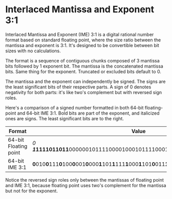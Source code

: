 # Interlaced Mantissa and Exponent 3:1

Interlaced Mantissa and Exponent (IME) 3:1 is a digital rational number format based on standard floating point, where the size ratio between the mantissa and exponent is 3:1. It's designed to be convertible between bit sizes with no calculations.

The format is a sequence of contiguous chunks composed of 3 mantissa bits followed by 1 exponent bit. The mantissa is the concatenated mantissa bits. Same thing for the exponent. Truncated or excluded bits default to 0.

The mantissa and the exponent can independently be signed. The signs are the least significant bits of their respective parts. A sign of 0 denotes negativity for both parts: it's like two's complement but with reversed sign roles.

Here's a comparison of a signed number formatted in both 64-bit floating-point and 64-bit IME 3:1. Bold bits are part of the exponent, and italicized ones are signs. The least significant bits are to the right.

Format|Value
------|-----
64-bit Floating point|*0*​***1*1111011011**0000001011110000100010111100010101110001001001000010
64-bit IME 3:1|**0**010**0**111**0**100**0**001**0**000**1**101**1**111**1**000**1**101**0**011**1**100**1**010**0**010**1**010**1**000***1***10*1*

Notice the reversed sign roles only between the mantissas of floating point and IME 3:1, because floating point uses two's complement for the mantissa but not for the exponent.

